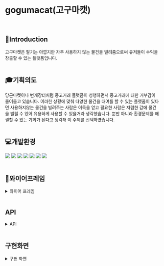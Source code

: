 # gogumacat(고구마캣)
<br>


## 🍠Introduction
고구마캣은 팔기는 아깝지만 자주 사용하지 않는 물건을 빌려줌으로써 유저들이 수익을 창출할 수 있는 플랫폼입니다.
<br>
<br>

## 🎓기획의도
당근마켓이나 번개장터처럼 중고거래 플랫폼이 성행하면서 중고거래에 대한 거부감이 줄어들고 있습니다. 
이러한 상황에 맞춰 다양한 물건을 대여를 할 수 있는 플랫폼이 있다면 사용하지않는 물건을 빌려주는 사람은 이득을 얻고
필요한 사람은 저렴한 값에 물건을 빌릴 수 있어 유용하게 사용할 수 있을거라 생각했습니다. 뿐만 아니라 환경문제를
해결할 수 있는 기회가 된다고 생각해 이 주제를 선택하였습니다.
<br>
<br>


## 💻개발환경
<a><img src="https://img.shields.io/badge/html5-E34F26?style=for-the-badge&logo=HTML5&logoColor=white"></a>
<img src="https://img.shields.io/badge/css3-1572B6?style=for-the-badge&logo=CSS3&logoColor=white">
<img src="https://img.shields.io/badge/javascript-F7DF1E?style=for-the-badge&logo=javascript&logoColor=white">
<img src="https://img.shields.io/badge/flask-000000?style=for-the-badge&logo=flask&logoColor=white">
<img src="https://img.shields.io/badge/python-3776AB?style=for-the-badge&logo=python&logoColor=white">
<img src="https://img.shields.io/badge/mongodb-47A248?style=for-the-badge&logo=MongoDB&logoColor=white">
<img src="https://img.shields.io/badge/Amazon AWS-232F3E?style=for-the-badge&logo=Amazon AWS&logoColor=white">
<br>
<br>



## 📝와이어프레임

<details><summary>와이어 프레임  
</summary>
  
![https://user-images.githubusercontent.com/90334610/167084274-254f2968-cf64-460e-8bab-fc74f10bfd7b.png](https://user-images.githubusercontent.com/90334610/167084274-254f2968-cf64-460e-8bab-fc74f10bfd7b.png)

![https://user-images.githubusercontent.com/90334610/167084302-859e8c32-801a-4d48-a4e4-97241dad0dbf.png](https://user-images.githubusercontent.com/90334610/167084302-859e8c32-801a-4d48-a4e4-97241dad0dbf.png)

![https://user-images.githubusercontent.com/90334610/167084319-76850f7e-d141-46f4-be05-d7bbf35f9987.png](https://user-images.githubusercontent.com/90334610/167084319-76850f7e-d141-46f4-be05-d7bbf35f9987.png)

![https://user-images.githubusercontent.com/90334610/167084346-1a5b0d43-7188-4ed4-b03f-14a69b49f2f3.png](https://user-images.githubusercontent.com/90334610/167084346-1a5b0d43-7188-4ed4-b03f-14a69b49f2f3.png)

![https://user-images.githubusercontent.com/90334610/167084368-27f763f2-0cc7-47ba-ae33-f8cec7455bf6.png](https://user-images.githubusercontent.com/90334610/167084368-27f763f2-0cc7-47ba-ae33-f8cec7455bf6.png)

![https://user-images.githubusercontent.com/90334610/167084380-a28f476f-919d-4f8d-97c0-21982cb3e162.png](https://user-images.githubusercontent.com/90334610/167084380-a28f476f-919d-4f8d-97c0-21982cb3e162.png)

![https://user-images.githubusercontent.com/90334610/167084440-a4d57ed4-13eb-413a-bd2f-8aa7a413ed6a.png](https://user-images.githubusercontent.com/90334610/167084440-a4d57ed4-13eb-413a-bd2f-8aa7a413ed6a.png)

![https://user-images.githubusercontent.com/90334610/167084454-735b708f-0a92-4ac8-8974-185c20de2944.png](https://user-images.githubusercontent.com/90334610/167084454-735b708f-0a92-4ac8-8974-185c20de2944.png)

![https://user-images.githubusercontent.com/90334610/167084458-b3a7cd9f-b1aa-455d-b74b-b76c1b48ca96.png](https://user-images.githubusercontent.com/90334610/167084458-b3a7cd9f-b1aa-455d-b74b-b76c1b48ca96.png)
</details>
<br>

## API
<details><summary>API
</summary>

 ![image](https://user-images.githubusercontent.com/78460820/168253337-8bd48960-0861-42b0-9270-e3744bfca6d8.png)
</details>
<br>

## 구현화면

<details><summary>구현 화면  
</summary>
  
  
### :point_down:<로그인 화면>
<img src="https://user-images.githubusercontent.com/78460820/168263732-be77adaf-0a48-4d1f-bbf6-744f088d921e.png"  width="450px" height="500px"/> 
<br>
<br>  
  
### :point_down:<메인 화면>
<img src="https://user-images.githubusercontent.com/78460820/168264387-61b49a45-7441-461f-adb4-1145adb8b1f9.png" width="450px" height="500px">
<br>
<br>  
  
### :point_down:<게시글 화면>
<img src="https://user-images.githubusercontent.com/78460820/168264418-fe572ed9-dcda-4ef4-95b5-414627321b5b.png" width="450px" height="500px">
<br>
<br>  
  
### :point_down:<채팅>
<img src="https://user-images.githubusercontent.com/78460820/168264493-bf9c9161-81c0-4d16-be32-2f6a602ba09a.png" width="450px" height="500px">
<br>
<br>  
  
### :point_down:<작성한 게시물 확인>
<img src="https://user-images.githubusercontent.com/78460820/168264454-a332fd32-3024-486d-be6f-d42e27c4883d.png"  width="450px" height="500px">
<br>
<br>  
  
### :point_down:<관심상품 확인>
<img src="https://user-images.githubusercontent.com/78460820/168264508-709af9f3-9390-4b41-94d6-91515d622a4d.png"  width="450px" height="500px">
<br>
<br>  
  
### :point_down:<개인정보 수정>
<img src="https://user-images.githubusercontent.com/78460820/168264526-1aae36e8-7d7f-48f0-8b7c-b86c5d9c3084.png"  width="450px" height="500px">
<br>
<br>  

### :point_down:<게시물 등록하기>
<img src="https://user-images.githubusercontent.com/78460820/168264546-bd8e768b-dc32-4419-a6ae-675d41b13626.png" width="450px" height="500px">
<br>
<br>  
  
</details>
